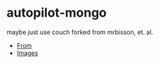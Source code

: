 # autopilot-mongo
maybe just use couch
forked from mrbisson, et. al.


- [From](https://hub.docker.com/r/prato/autopilot-base/)
- [Images](https://hub.docker.com/r/prato/autopilot-mongodb/)
